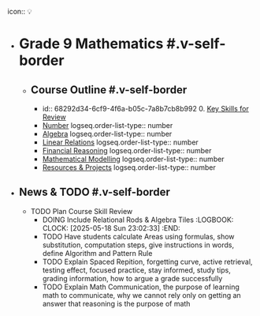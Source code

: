 icon:: 💡

- # Grade 9 Mathematics #.v-self-border
	- ## Course Outline #.v-self-border
		- id:: 68292d34-6cf9-4f6a-b05c-7a8b7cb8b992
		  0. [Key Skills for Review]([[MTH1W/0]])
		- [Number]([[MTH1W/1]])
		  logseq.order-list-type:: number
		- [Algebra]([[MTH1W/2]])
		  logseq.order-list-type:: number
		- [Linear Relations]([[MTH1W/3]])
		  logseq.order-list-type:: number
		- [Financial Reasoning]([[MTH1W/4]])
		  logseq.order-list-type:: number
		- [Mathematical Modelling]([[MTH1W/5]])
		  logseq.order-list-type:: number
		- [Resources & Projects]([[MTH1W/Resources]])
		  logseq.order-list-type:: number
- ## News & TODO #.v-self-border
	- TODO Plan Course Skill Review
		- DOING Include Relational Rods & Algebra Tiles
		  :LOGBOOK:
		  CLOCK: [2025-05-18 Sun 23:02:33]
		  :END:
		- TODO Have students calculate Areas using formulas, show substitution, computation steps, give instructions in words, define Algorithm and Pattern Rule
		- TODO Explain Spaced Repition, forgetting curve, active retrieval, testing effect, focused practice, stay informed, study tips, grading information, how to argue a grade successfully
		- TODO Explain Math Communication, the purpose of learning math to communicate, why we cannot rely only on getting an answer that reasoning is the purpose of math